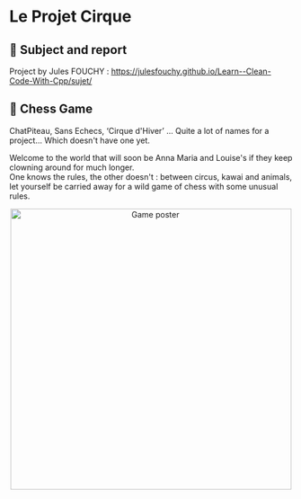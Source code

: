 # Le Projet Cirque

## 📨 Subject and report
Project by Jules FOUCHY : https://julesfouchy.github.io/Learn--Clean-Code-With-Cpp/sujet/

## 🎪 Chess Game
ChatPiteau, Sans Echecs, ‘Cirque d'Hiver’ ... Quite a lot of names for a project... Which doesn't have one yet.<br>

Welcome to the world that will soon be Anna Maria and Louise's if they keep clowning around for much longer.<br>
One knows the rules, the other doesn't : between circus, kawai and animals, let yourself be carried away for a wild game of chess with some unusual rules.<br>

<p align="center">
<img src="https://github.com/user-attachments/assets/afedc42d-ab29-47f1-9770-35c4377aa6e7" alt="Game poster" width="500"/>
</p>
